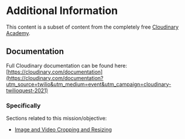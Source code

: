 # Additional Information
This content is a subset of content from the completely free [Cloudinary Academy](https://training.cloudinary.com?utm_source=twilio&utm_medium=event&utm_campaign=cloudinary-twilioquest-2021). 

## Documentation
Full Cloudinary documentation can be found here:
[https://cloudinary.com/documentation](https://cloudinary.com/documentation?utm_source=twilio&utm_medium=event&utm_campaign=cloudinary-twilioquest-2021)

### Specifically
Sections related to this mission/objective:
* [Image and Video Cropping and Resizing](https://cloudinary.com/documentation/resizing_and_cropping#crops?utm_source=twilio&utm_medium=event&utm_campaign=cloudinary-twilioquest-2021)